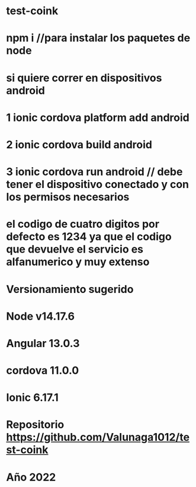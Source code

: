 # test-coink

# npm i  //para instalar los paquetes de node

# si quiere correr en dispositivos android 
# 1 ionic cordova platform add android 
# 2 ionic cordova build android
# 3 ionic cordova run android // debe tener el dispositivo conectado y con los permisos necesarios

# el codigo de cuatro digitos por defecto es 1234 ya que el codigo que devuelve el servicio es alfanumerico y muy extenso

# Versionamiento sugerido
# Node v14.17.6
# Angular 13.0.3
# cordova 11.0.0
# Ionic 6.17.1

# Repositorio https://github.com/Valunaga1012/test-coink

# Año 2022 
